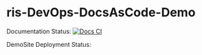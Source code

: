 # ris-DevOps-DocsAsCode-Demo

Documentation Status:
[![Docs CI](https://github.com/risualDevOps/ris-DevOps-DocsAsCode-Demo/actions/workflows/docs-updated-workflow.yml/badge.svg)](https://github.com/risualDevOps/ris-DevOps-DocsAsCode-Demo/actions/workflows/docs-updated-workflow.yml)

DemoSite Deployment Status:
